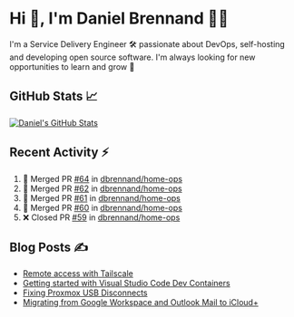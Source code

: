 # Hi 👋, I'm Daniel Brennand 👨‍💻

I'm a Service Delivery Engineer 🛠 passionate about DevOps, self-hosting and developing open source software. I'm always looking for new opportunities to learn and grow 🌱

## GitHub Stats 📈

[![Daniel's GitHub Stats](https://github-readme-stats.vercel.app/api?username=dbrennand&show_icons=true&count_private=true&hide_border=true&theme=dark)](https://github.com/anuraghazra/github-readme-stats)

## Recent Activity ⚡

<!--START_SECTION:activity-->
1. 🎉 Merged PR [#64](https://github.com/dbrennand/home-ops/pull/64) in [dbrennand/home-ops](https://github.com/dbrennand/home-ops)
2. 🎉 Merged PR [#62](https://github.com/dbrennand/home-ops/pull/62) in [dbrennand/home-ops](https://github.com/dbrennand/home-ops)
3. 🎉 Merged PR [#61](https://github.com/dbrennand/home-ops/pull/61) in [dbrennand/home-ops](https://github.com/dbrennand/home-ops)
4. 🎉 Merged PR [#60](https://github.com/dbrennand/home-ops/pull/60) in [dbrennand/home-ops](https://github.com/dbrennand/home-ops)
5. ❌ Closed PR [#59](https://github.com/dbrennand/home-ops/pull/59) in [dbrennand/home-ops](https://github.com/dbrennand/home-ops)
<!--END_SECTION:activity-->

## Blog Posts ✍

<!-- BLOG-POST-LIST:START -->
- [Remote access with Tailscale](https://danielbrennand.com/blog/tailscale/)
- [Getting started with Visual Studio Code Dev Containers](https://danielbrennand.com/blog/vscode-dev-containers/)
- [Fixing Proxmox USB Disconnects](https://danielbrennand.com/blog/proxmox-fix-usb-disconnect/)
- [Migrating from Google Workspace and Outlook Mail to iCloud+](https://danielbrennand.com/blog/google-outlook-to-icloud+/)
<!-- BLOG-POST-LIST:END -->
